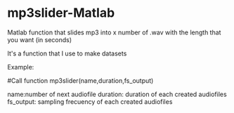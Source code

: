 # mp3slider-Matlab
Matlab function that slides mp3 into x number of .wav with the length that you want (in seconds)

It's a function that I use to make datasets

Example:

#Call function
mp3slider(name,duration,fs_output)

name:number of next audiofile
duration: duration of each created audiofiles
fs_output: sampling frecuency of each created audiofiles
